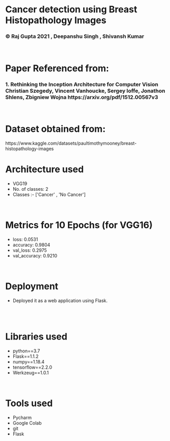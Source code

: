 <h1>Cancer detection using Breast Histopathology Images</h1>
 <h3> © Raj Gupta 2021 , Deepanshu Singh , Shivansh Kumar</h3>
   <br> 
   
  <h1>Paper Referenced from:</h1>
 <h3>1. Rethinking the Inception Architecture for Computer Vision
Christian Szegedy, Vincent Vanhoucke, Sergey Ioffe, Jonathon Shlens, Zbigniew Wojna https://arxiv.org/pdf/1512.00567v3</h3>
  <br> 
  
   <h1> Dataset obtained from:   </h1>   
   https://www.kaggle.com/datasets/paultimothymooney/breast-histopathology-images
     <br> 
  <h1> Architecture used</h1>
 <p title=Architecture used>  
<ul>
<li>VGG19</li>
<li> No. of classes: 2</li>
<li>Classes :-  ['Cancer' , 'No Cancer']</li>
  </ul> </p>  
 <br> 
 
 <h1> Metrics for 10 Epochs (for VGG16) </h1>
 <p title= Metrics for 10 Epochs in VGG16 >  
<ul>
  
<li>loss: 0.0531</li>  
<li>accuracy: 0.9804</li>
  <li>val_loss: 0.2975</li>
<li>val_accuracy: 0.9210</li>
  </ul></p>  
 <br> 
 
 
 
 <h1>Deployment</h1> 
<p title=Deployment>  
<ul>
<li>Deployed it as a web application using Flask.</li>
<!-- <li> I didn't add much because of github limits to storage.</li> -->
 </ul> </p> 
 <br> 
  
   <br> 
 <h1> Libraries used</h1>
 <p title=Libraries used>  
<ul>
 <li>python==3.7</li>
<li>Flask==1.1.2</li>
<li>numpy==1.18.4</li>
 <li>tensorflow==2.2.0</li>
<li>Werkzeug==1.0.1</li>  
</ul> </p> 
  <br>  
 
  <h1> Tools used</h1>
 <p title=Tools used>  
<ul>
<li>Pycharm</li>
<li>Google Colab</li>
<li>git</li>
<li>Flask</li>
<!-- <li>Visual Studio</li> -->
</ul> </p> 
  <br> 

<!-- <img src="https://i.ibb.co/JnMG6BG/Screenshot-2021-11-06-151905.jpg"> 
<img src="https://i.ibb.co/61qSfQJ/Screenshot-2021-11-06-152022.jpg">  -->
</ul>
</p>
<br>  
<br>  
<br>  
<br>  
